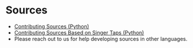 # Sources

* [Contributing Sources \(Python\)](https://github.com/airbytehq/airbyte/blob/master/airbyte-integrations/template/python-source/README.md)
* [Contributing Sources Based on Singer Taps \(Python\)](https://github.com/airbytehq/airbyte/blob/master/airbyte-integrations/template/singer-source/README.md)
* Please reach out to us for help developing sources in other languages.

